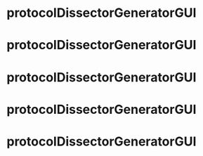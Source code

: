 # protocolDissectorGeneratorGUI
# protocolDissectorGeneratorGUI
# protocolDissectorGeneratorGUI
# protocolDissectorGeneratorGUI
# protocolDissectorGeneratorGUI
